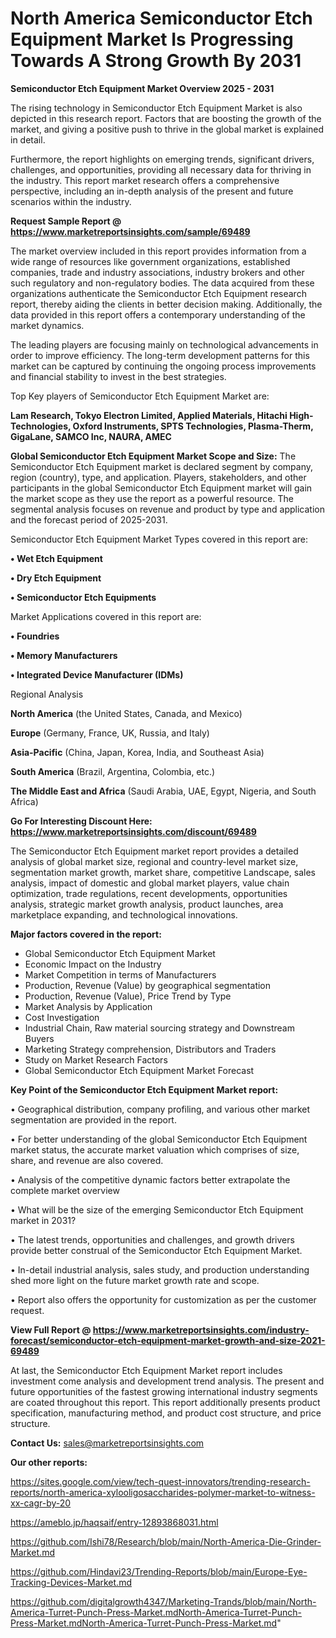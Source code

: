 # North America Semiconductor Etch Equipment Market Is Progressing Towards A Strong Growth By 2031

<Strong> Semiconductor Etch Equipment Market Overview 2025 - 2031</strong>

The rising technology in Semiconductor Etch Equipment Market is also depicted in this research report. Factors that are boosting the growth of the market, and giving a positive push to thrive in the global market is explained in detail.

Furthermore, the report highlights on emerging trends, significant drivers, challenges, and opportunities, providing all necessary data for thriving in the industry. This report market research offers a comprehensive perspective, including an in-depth analysis of the present and future scenarios within the industry.

<strong>Request Sample Report @ <a href=https://www.marketreportsinsights.com/sample/69489>https://www.marketreportsinsights.com/sample/69489</a></strong>

The market overview included in this report provides information from a wide range of resources like government organizations, established companies, trade and industry associations, industry brokers and other such regulatory and non-regulatory bodies. The data acquired from these organizations authenticate the Semiconductor Etch Equipment research report, thereby aiding the clients in better decision making. Additionally, the data provided in this report offers a contemporary understanding of the market dynamics.

The leading players are focusing mainly on technological advancements in order to improve efficiency. The long-term development patterns for this market can be captured by continuing the ongoing process improvements and financial stability to invest in the best strategies.

Top Key players of Semiconductor Etch Equipment Market are:

<strong>Lam Research, Tokyo Electron Limited, Applied Materials, Hitachi High-Technologies, Oxford Instruments, SPTS Technologies, Plasma-Therm, GigaLane, SAMCO Inc, NAURA, AMEC</strong>

<strong><b>Global Semiconductor Etch Equipment Market Scope and Size:</b></strong>
The Semiconductor Etch Equipment market is declared segment by company, region (country), type, and application. Players, stakeholders, and other participants in the global Semiconductor Etch Equipment market will gain the market scope as they use the report as a powerful resource. The segmental analysis focuses on revenue and product by type and application and the forecast period of 2025-2031.

Semiconductor Etch Equipment Market Types covered in this report are:

<strong>• Wet Etch Equipment

• Dry Etch Equipment

• Semiconductor Etch Equipments</strong>

Market Applications covered in this report are:

<strong>• Foundries

• Memory Manufacturers

• Integrated Device Manufacturer (IDMs)</strong> 

Regional Analysis

<strong>North America</strong> (the United States, Canada, and Mexico)

<strong>Europe</strong> (Germany, France, UK, Russia, and Italy)

<strong>Asia-Pacific</strong> (China, Japan, Korea, India, and Southeast Asia)

<strong>South America</strong> (Brazil, Argentina, Colombia, etc.)

<strong>The Middle East and Africa</strong> (Saudi Arabia, UAE, Egypt, Nigeria, and South Africa)

<strong>Go For Interesting Discount Here: <a href=https://www.marketreportsinsights.com/discount/69489>https://www.marketreportsinsights.com/discount/69489</a></strong>

The Semiconductor Etch Equipment market report provides a detailed analysis of global market size, regional and country-level market size, segmentation market growth, market share, competitive Landscape, sales analysis, impact of domestic and global market players, value chain optimization, trade regulations, recent developments, opportunities analysis, strategic market growth analysis, product launches, area marketplace expanding, and technological innovations.

<strong><b>Major factors covered in the report:</b></strong>
<ul>
  <li>Global Semiconductor Etch Equipment Market </li>
  <li>Economic Impact on the Industry</li>
  <li>Market Competition in terms of Manufacturers</li>
  <li>Production, Revenue (Value) by geographical segmentation</li>
  <li>Production, Revenue (Value), Price Trend by Type</li>
  <li>Market Analysis by Application</li>
  <li>Cost Investigation</li>
  <li>Industrial Chain, Raw material sourcing strategy and Downstream Buyers</li>
  <li>Marketing Strategy comprehension, Distributors and Traders</li>
  <li>Study on Market Research Factors</li>
  <li>Global Semiconductor Etch Equipment Market Forecast</li>
</ul>

<strong><b>Key Point of the Semiconductor Etch Equipment Market report:</b></strong>

• Geographical distribution, company profiling, and various other market segmentation are provided in the report.

• For better understanding of the global Semiconductor Etch Equipment market status, the accurate market valuation which comprises of size, share, and revenue are also covered.

• Analysis of the competitive dynamic factors better extrapolate the complete market overview

• What will be the size of the emerging Semiconductor Etch Equipment market in 2031?

• The latest trends, opportunities and challenges, and growth drivers provide better construal of the Semiconductor Etch Equipment Market.

• In-detail industrial analysis, sales study, and production understanding shed more light on the future market growth rate and scope.

• Report also offers the opportunity for customization as per the customer request.

<strong><b>View Full Report @ <a href=https://www.marketreportsinsights.com/industry-forecast/semiconductor-etch-equipment-market-growth-and-size-2021-69489>https://www.marketreportsinsights.com/industry-forecast/semiconductor-etch-equipment-market-growth-and-size-2021-69489</a></b></strong>


At last, the Semiconductor Etch Equipment Market report includes investment come analysis and development trend analysis. The present and future opportunities of the fastest growing international industry segments are coated throughout this report. This report additionally presents product specification, manufacturing method, and product cost structure, and price structure.

<strong>Contact Us:</strong>
sales@marketreportsinsights.com

<strong>Our other reports:</strong>

<a href=https://sites.google.com/view/tech-quest-innovators/trending-research-reports/north-america-xylooligosaccharides-polymer-market-to-witness-xx-cagr-by-20>https://sites.google.com/view/tech-quest-innovators/trending-research-reports/north-america-xylooligosaccharides-polymer-market-to-witness-xx-cagr-by-20</a>

<a href=https://ameblo.jp/haqsaif/entry-12893868031.html>https://ameblo.jp/haqsaif/entry-12893868031.html</a>

<a href=https://github.com/Ishi78/Research/blob/main/North-America-Die-Grinder-Market.md>https://github.com/Ishi78/Research/blob/main/North-America-Die-Grinder-Market.md</a>

<a href=https://github.com/Hindavi23/Trending-Reports/blob/main/Europe-Eye-Tracking-Devices-Market.md>https://github.com/Hindavi23/Trending-Reports/blob/main/Europe-Eye-Tracking-Devices-Market.md</a>

<a href=https://github.com/digitalgrowth4347/Marketing-Trands/blob/main/North-America-Turret-Punch-Press-Market.mdNorth-America-Turret-Punch-Press-Market.mdNorth-America-Turret-Punch-Press-Market.md>https://github.com/digitalgrowth4347/Marketing-Trands/blob/main/North-America-Turret-Punch-Press-Market.mdNorth-America-Turret-Punch-Press-Market.mdNorth-America-Turret-Punch-Press-Market.md</a>"
